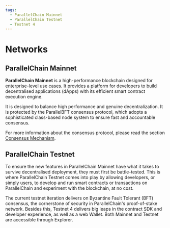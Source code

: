 ```yaml
---
tags:
  - ParallelChain Mainnet
  - ParallelChain Testnet 
  - Testnet 4
---
```


# Networks


## ParallelChain Mainnet

**ParallelChain Mainnet** is a high-performance blockchain designed for enterprise-level use cases. It provides a platform for developers to build decentralised applications (dApps) with its efficient smart contract execution engine.

It is designed to balance high performance and genuine decentralization. It is protected by the ParallelBFT consensus protocol, which adopts a sophisticated class-based node system to ensure fast and accountable consensus.

For more information about the consensus protocol, please read the section [Consensus Mechanism](./consensus_mechanism.md).

## ParallelChain Testnet

To ensure the new features in ParallelChain Mainnet have what it takes to survive decentralised deployment, they must first be battle-tested. This is where ParallelChain Testnet comes into play by allowing developers, or simply users, to develop and run smart contracts or transactions on ParallelChain and experiment with the blockchain, at no cost.

The current testnet iteration delivers on Byzantine Fault Tolerant (BFT) consensus, the cornerstone of security in ParallelChain's proof-of-stake network. Besides this, Testnet 4 delivers big leaps in the contract SDK and developer experience, as well as a web Wallet.
Both Mainnet and Testnet are accessible through Explorer.